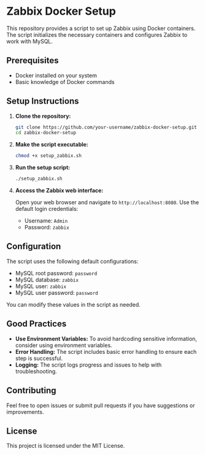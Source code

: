 # Zabbix Docker Setup

This repository provides a script to set up Zabbix using Docker containers. The script initializes the necessary containers and configures Zabbix to work with MySQL.

## Prerequisites

- Docker installed on your system
- Basic knowledge of Docker commands

## Setup Instructions

1. **Clone the repository:**

    ```bash
    git clone https://github.com/your-username/zabbix-docker-setup.git
    cd zabbix-docker-setup
    ```

2. **Make the script executable:**

    ```bash
    chmod +x setup_zabbix.sh
    ```

3. **Run the setup script:**

    ```bash
    ./setup_zabbix.sh
    ```

4. **Access the Zabbix web interface:**

    Open your web browser and navigate to `http://localhost:8080`. Use the default login credentials:

    - Username: `Admin`
    - Password: `zabbix`

## Configuration

The script uses the following default configurations:

- MySQL root password: `password`
- MySQL database: `zabbix`
- MySQL user: `zabbix`
- MySQL user password: `password`

You can modify these values in the script as needed.

## Good Practices

- **Use Environment Variables:** To avoid hardcoding sensitive information, consider using environment variables.
- **Error Handling:** The script includes basic error handling to ensure each step is successful.
- **Logging:** The script logs progress and issues to help with troubleshooting.

## Contributing

Feel free to open issues or submit pull requests if you have suggestions or improvements.

## License

This project is licensed under the MIT License.
